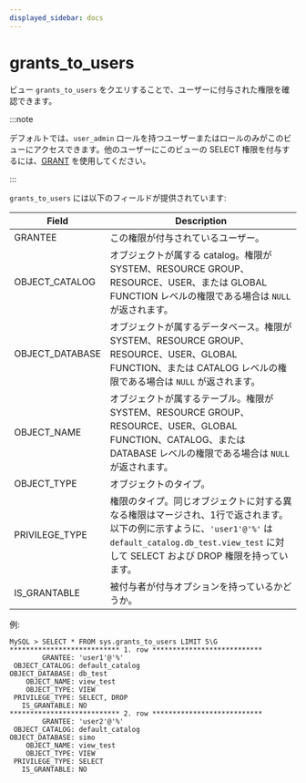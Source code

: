 ```yaml
---
displayed_sidebar: docs
---
```


# grants_to_users

ビュー `grants_to_users` をクエリすることで、ユーザーに付与された権限を確認できます。

:::note

デフォルトでは、`user_admin` ロールを持つユーザーまたはロールのみがこのビューにアクセスできます。他のユーザーにこのビューの SELECT 権限を付与するには、[GRANT](../../sql-reference/sql-statements/account-management/GRANT.md) を使用してください。

:::

`grants_to_users` には以下のフィールドが提供されています:

| **Field**       | **Description**                                              |
| --------------- | ------------------------------------------------------------ |
| GRANTEE         | この権限が付与されているユーザー。                           |
| OBJECT_CATALOG  | オブジェクトが属する catalog。権限が SYSTEM、RESOURCE GROUP、RESOURCE、USER、または GLOBAL FUNCTION レベルの権限である場合は `NULL` が返されます。 |
| OBJECT_DATABASE | オブジェクトが属するデータベース。権限が SYSTEM、RESOURCE GROUP、RESOURCE、USER、GLOBAL FUNCTION、または CATALOG レベルの権限である場合は `NULL` が返されます。 |
| OBJECT_NAME     | オブジェクトが属するテーブル。権限が SYSTEM、RESOURCE GROUP、RESOURCE、USER、GLOBAL FUNCTION、CATALOG、または DATABASE レベルの権限である場合は `NULL` が返されます。 |
| OBJECT_TYPE     | オブジェクトのタイプ。                                       |
| PRIVILEGE_TYPE  | 権限のタイプ。同じオブジェクトに対する異なる権限はマージされ、1行で返されます。以下の例に示すように、`'user1'@'%'` は `default_catalog.db_test.view_test` に対して SELECT および DROP 権限を持っています。 |
| IS_GRANTABLE    | 被付与者が付与オプションを持っているかどうか。               |

例:

```Plain
MySQL > SELECT * FROM sys.grants_to_users LIMIT 5\G
*************************** 1. row ***************************
        GRANTEE: 'user1'@'%'
 OBJECT_CATALOG: default_catalog
OBJECT_DATABASE: db_test
    OBJECT_NAME: view_test
    OBJECT_TYPE: VIEW
 PRIVILEGE_TYPE: SELECT, DROP
   IS_GRANTABLE: NO
*************************** 2. row ***************************
        GRANTEE: 'user2'@'%'
 OBJECT_CATALOG: default_catalog
OBJECT_DATABASE: simo
    OBJECT_NAME: view_test
    OBJECT_TYPE: VIEW
 PRIVILEGE_TYPE: SELECT
   IS_GRANTABLE: NO
```